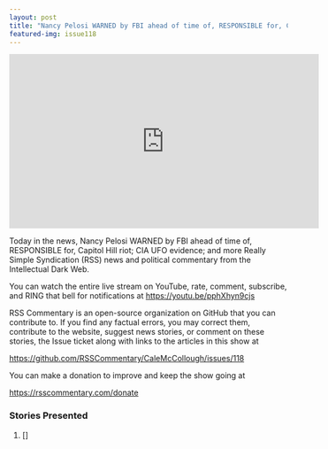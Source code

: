 ```yaml
---
layout: post
title: "Nancy Pelosi WARNED by FBI ahead of time of, RESPONSIBLE for, Capitol Hill riot; CIA UFO evidence"
featured-img: issue118
---
```


<iframe width="560" height="315" src="https://www.youtube.com/embed/pphXhyn9cjs" frameborder="0" allow="accelerometer; autoplay; encrypted-media; gyroscope; picture-in-picture" allowfullscreen></iframe>

Today in the news, Nancy Pelosi WARNED by FBI ahead of time of, RESPONSIBLE for, Capitol Hill riot; CIA UFO evidence; and more Really Simple Syndication (RSS) news and political commentary from the Intellectual Dark Web.

You can watch the entire live stream on YouTube, rate, comment, subscribe, and RING that bell for notifications at https://youtu.be/pphXhyn9cjs

RSS Commentary is an open-source organization on GitHub that you can contribute to. If you find any factual errors, you may correct them, contribute to the website, suggest news stories, or comment on these stories, the Issue ticket along with links to the articles in this show at 

https://github.com/RSSCommentary/CaleMcCollough/issues/118

You can make a donation to improve and keep the show going at

https://rsscommentary.com/donate

### Stories Presented

1. []
